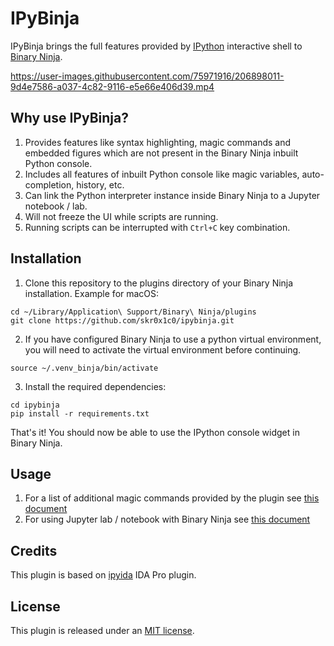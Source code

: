 # IPyBinja

IPyBinja brings the full features provided by [IPython](https://ipython.org) interactive shell to [Binary Ninja](https://binary.ninja). 

https://user-images.githubusercontent.com/75971916/206898011-9d4e7586-a037-4c82-9116-e5e66e406d39.mp4


## Why use IPyBinja?

1. Provides features like syntax highlighting, magic commands and embedded figures which are not present in the Binary Ninja inbuilt Python console.
2. Includes all features of inbuilt Python console like magic variables, auto-completion, history, etc.
3. Can link the Python interpreter instance inside Binary Ninja to a Jupyter notebook / lab.
4. Will not freeze the UI while scripts are running.
5. Running scripts can be interrupted with `Ctrl+C` key combination.


## Installation

1. Clone this repository to the plugins directory of your Binary Ninja installation.  Example for macOS:
```shell
cd ~/Library/Application\ Support/Binary\ Ninja/plugins
git clone https://github.com/skr0x1c0/ipybinja.git
```

2. If you have configured Binary Ninja to use a python virtual environment, you will need to activate the virtual environment before continuing.

```shell
source ~/.venv_binja/bin/activate
```

3. Install the required dependencies:

```shell
cd ipybinja
pip install -r requirements.txt
```

That's it!  You should now be able to use the IPython console widget in Binary Ninja.

## Usage

1. For a list of additional magic commands provided by the plugin see [this document](./docs/magic_commands.md)
2. For using Jupyter lab / notebook with Binary Ninja see [this document](./docs/notebook.md)

## Credits

This plugin is based on [ipyida](https://github.com/eset/ipyida) IDA Pro plugin.


## License

This plugin is released under an [MIT license](./LICENSE).
